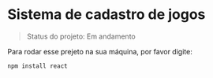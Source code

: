 # Sistema de cadastro de jogos

> Status do projeto: Em andamento

Para rodar esse prejeto na sua máquina, por favor digite:

```
npm install react
```
